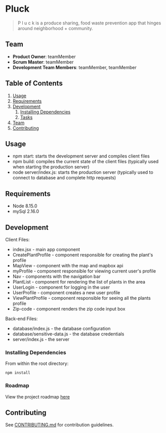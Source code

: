 # Pluck

> P l u c k  is a produce sharing, food waste
prevention app that hinges around
neighborhood + community.

## Team

  - __Product Owner__: teamMember
  - __Scrum Master__: teamMember
  - __Development Team Members__: teamMember, teamMember

## Table of Contents

1. [Usage](#Usage)
1. [Requirements](#requirements)
1. [Development](#development)
    1. [Installing Dependencies](#installing-dependencies)
    1. [Tasks](#tasks)
1. [Team](#team)
1. [Contributing](#contributing)

## Usage

- npm start: starts the development server and compiles client files
- npm build: compiles the current state of the client files (typically used when starting the production server)
- node server/index.js: starts the production server (typically used to connect to database and complete http requests)


## Requirements

- Node 8.15.0
- mySql 2.16.0


## Development

Client Files:
- index.jsx - main app component
- CreatePlantProfile - component responsible for creating the plant's profile
- MapView - component with the map and mapbox api
- myProfile - component responsible for viewing current user's profile
- Nav - components with the navigation bar
- PlantList - component for rendering the list of plants in the area
- UserLogin - component for logging in the user
- UserProfile - component creates a new user profile
- ViewPlantProfile - component responsible for seeing all the plants profile
- Zip-code - component renders the zip code input box 

Back-end Files:
- database/index.js - the database configuration
- database/sensitive-data.js - the database credentials 
- server/index.js - the server


### Installing Dependencies

From within the root directory:

```
npm install
```

### Roadmap

View the project roadmap [here](https://github.com/la-z/pluck/issues)


## Contributing

See [CONTRIBUTING.md](_CONTRIBUTING.md) for contribution guidelines.
